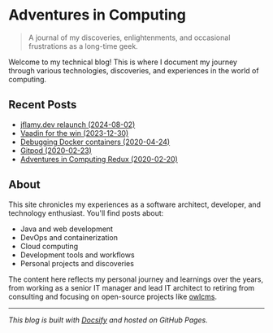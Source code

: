 # Adventures in Computing

> A journal of my discoveries, enlightenments, and occasional frustrations as a long-time geek.

Welcome to my technical blog! This is where I document my journey through various technologies, discoveries, and experiences in the world of computing.

## Recent Posts

- [jflamy.dev relaunch (2024-08-02)](posts/2024-08-02-relaunch.md)
- [Vaadin for the win (2023-12-30)](posts/2023-12-30-vaadin.md)
- [Debugging Docker containers (2020-04-24)](posts/2020-04-24-docker.md)
- [Gitpod (2020-02-23)](posts/2020-02-23-gitpod.md)
- [Adventures in Computing Redux (2020-02-20)](posts/2020-02-20-redux.md)

## About

This site chronicles my experiences as a software architect, developer, and technology enthusiast. You'll find posts about:

- Java and web development
- DevOps and containerization
- Cloud computing
- Development tools and workflows
- Personal projects and discoveries

The content here reflects my personal journey and learnings over the years, from working as a senior IT manager and lead IT architect to retiring from consulting and focusing on open-source projects like [owlcms](https://owlcms.jflamy.dev).

---

*This blog is built with [Docsify](https://docsify.js.org) and hosted on GitHub Pages.*
